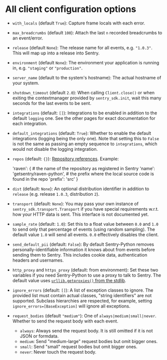 # All client configuration options

- ``with_locals`` (default ``True``): Capture frame locals with each error.
- ``max_breadcrumbs`` (default ``100``): Attach the last ``n`` recorded
  breadcrumbs to an event/error.
- ``release`` (default ``None``): The release name for all events, e.g.
  ``"1.0.3"``. This will map up into a release into Sentry.
- ``environment`` (default ``None``): The environment your application is
  running in, e.g.  ``"staging"`` or ``"production"``.
- ``server_name`` (default to the system's hostname): The actual hostname of your
  system.
- ``shutdown_timeout`` (default ``2.0``): When calling ``Client.close()`` or when
  exiting the contextmanager provided by ``sentry_sdk.init``, wait this many
  seconds for the last events to be sent.
- ``integrations`` (default: ``[]``): Integrations to be enabled in addition to
  the default ``logging`` one. See the other pages for exact documentation for
  each integration.
- ``default_integrations`` (default: ``True``): Whether to enable the default
  integrations (logging being the only one). Note that setting this to
  ``False`` is not the same as passing an empty sequence to ``integrations``,
  which would not disable the logging integration.
- ``repos`` (default: ``{}``): [Repository
  references](https://docs.sentry.io/clientdev/interfaces/repos/). Example:

    'raven': {
        # the name of the repository as registered in Sentry
        'name': 'getsentry/raven-python',
        # the prefix where the local source code is found in the repo
        'prefix': 'src'
    }
- ``dist`` (default: ``None``): An optional distribution identifier in addition
  to ``release`` (e.g. release ``1.0.3``, distribution ``2``).
- ``transport`` (default: ``None``): You may pass your own instance of
  ``sentry_sdk.transport.Transport`` if you have special requirements w.r.t.
  how your HTTP data is sent. This interface is not documented yet.
- ``sample_rate`` (default: ``1.0``): Set this to a float value between ``0.0``
  and ``1.0`` to send only that percentage of events (using random sampling).
  The default value ``1.0`` will send all events. ``0.0`` effectively disables
  the client.
- ``send_default_pii`` (default: ``False``): By default Sentry-Python removes
  personally-identifiable information it knows about from events before sending
  them to Sentry. This includes cookie data, authentication headers and
  usernames.
- ``http_proxy`` and ``https_proxy`` (default: from environment): Set these two
  variables if you need Sentry-Python to use a proxy to talk to Sentry. The
  default value uses [``urllib.getproxies()`` from the
  stdlib](https://docs.python.org/3.7/library/urllib.request.html#urllib.request.getproxies).
- ``ignore_errors`` (default: ``[]``): A list of exception classes to ignore.
  The provided list must contain actual classes, "string identifiers" are not
  supported. Subclass hierarchies are respected, for example, setting
  ``ignore_errors=[BaseException]`` will ignore all exceptions.
- ``request_bodies`` (default ``"medium"``): One of
  ``always|medium|small|never``. Whether to send the request body with each event.

  - ``always``: Always send the request body. It is still omitted if it is not
    JSON or formdata.
  - ``medium``: Send "medium-large" request bodies but omit bigger ones.
  - ``small``: Send "small" request bodies but omit bigger ones.
  - ``never``: Never touch the request body.
